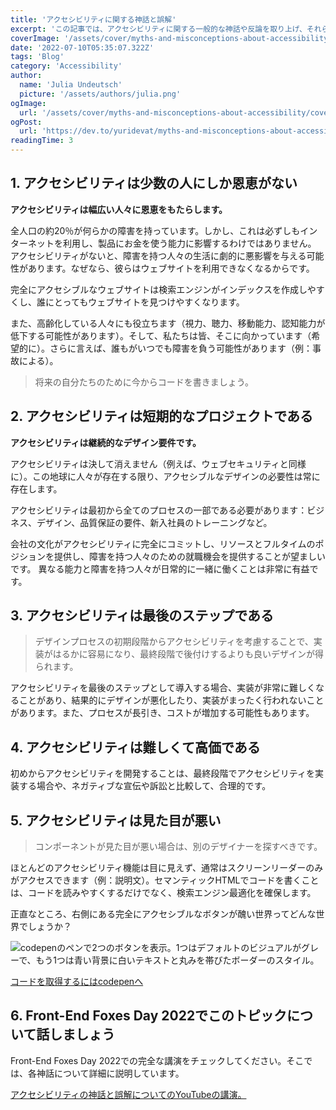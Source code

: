 ```yaml
---
title: 'アクセシビリティに関する神話と誤解'
excerpt: 'この記事では、アクセシビリティに関する一般的な神話や反論を取り上げ、それらを否定し、アクセシビリティを支持する根拠や事例を紹介します。。。'
coverImage: '/assets/cover/myths-and-misconceptions-about-accessibility/cover.png'
date: '2022-07-10T05:35:07.322Z'
tags: 'Blog'
category: 'Accessibility'
author:
  name: 'Julia Undeutsch'
  picture: '/assets/authors/julia.png'
ogImage:
  url: '/assets/cover/myths-and-misconceptions-about-accessibility/cover.png'
ogPost:
  url: 'https://dev.to/yuridevat/myths-and-misconceptions-about-accessibility-48ab'
readingTime: 3
---
```


## 1. アクセシビリティは少数の人にしか恩恵がない

**アクセシビリティは幅広い人々に恩恵をもたらします。**

全人口の約20％が何らかの障害を持っています。しかし、これは必ずしもインターネットを利用し、製品にお金を使う能力に影響するわけではありません。
アクセシビリティがないと、障害を持つ人々の生活に劇的に悪影響を与える可能性があります。なぜなら、彼らはウェブサイトを利用できなくなるからです。

完全にアクセシブルなウェブサイトは検索エンジンがインデックスを作成しやすくし、誰にとってもウェブサイトを見つけやすくなります。

また、高齢化している人々にも役立ちます（視力、聴力、移動能力、認知能力が低下する可能性があります）。そして、私たちは皆、そこに向かっています（希望的に）。さらに言えば、誰もがいつでも障害を負う可能性があります（例：事故による）。

> 将来の自分たちのために今からコードを書きましょう。

## 2. アクセシビリティは短期的なプロジェクトである

**アクセシビリティは継続的なデザイン要件です。**

アクセシビリティは決して消えません（例えば、ウェブセキュリティと同様に）。この地球に人々が存在する限り、アクセシブルなデザインの必要性は常に存在します。

アクセシビリティは最初から全てのプロセスの一部である必要があります：ビジネス、デザイン、品質保証の要件、新入社員のトレーニングなど。

会社の文化がアクセシビリティに完全にコミットし、リソースとフルタイムのポジションを提供し、障害を持つ人々のための就職機会を提供することが望ましいです。
異なる能力と障害を持つ人々が日常的に一緒に働くことは非常に有益です。

## 3. アクセシビリティは最後のステップである

> デザインプロセスの初期段階からアクセシビリティを考慮することで、実装がはるかに容易になり、最終段階で後付けするよりも良いデザインが得られます。

アクセシビリティを最後のステップとして導入する場合、実装が非常に難しくなることがあり、結果的にデザインが悪化したり、実装がまったく行われないことがあります。また、プロセスが長引き、コストが増加する可能性もあります。

## 4. アクセシビリティは難しくて高価である

初めからアクセシビリティを開発することは、最終段階でアクセシビリティを実装する場合や、ネガティブな宣伝や訴訟と比較して、合理的です。

## 5. アクセシビリティは見た目が悪い

> コンポーネントが見た目が悪い場合は、別のデザイナーを探すべきです。

ほとんどのアクセシビリティ機能は目に見えず、通常はスクリーンリーダーのみがアクセスできます（例：説明文）。セマンティックHTMLでコードを書くことは、コードを読みやすくするだけでなく、検索エンジン最適化を確保します。

正直なところ、右側にある完全にアクセシブルなボタンが醜い世界ってどんな世界でしょうか？

![codepenのペンで2つのボタンを表示。1つはデフォルトのビジュアルがグレーで、もう1つは青い背景に白いテキストと丸みを帯びたボーダーのスタイル。](/assets/cover/myths-and-misconceptions-about-accessibility/image-1.png)

[コードを取得するにはcodepenへ](https://codepen.io/YuriDevAT/pen/eYMzpgw)

## 6. Front-End Foxes Day 2022でこのトピックについて話しましょう

Front-End Foxes Day 2022での完全な講演をチェックしてください。そこでは、各神話について詳細に説明しています。

[アクセシビリティの神話と誤解についてのYouTubeの講演。](https://www.youtube.com/watch?v=9goOuRJMEHY)
